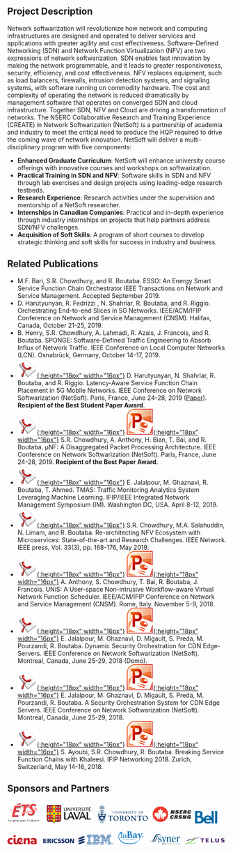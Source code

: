 ## Project Description

Network softwarization will revolutionize how network and computing infrastructures are designed and operated to deliver services and applications with greater agility and cost effectiveness. Software-Defined Networking (SDN) and Network Function Virtualization (NFV) are two expressions of network softwarization. SDN enables fast innovation by making the network programmable, and it leads to greater responsiveness, security, efficiency, and cost effectiveness. NFV replaces equipment, such as load balancers, firewalls, intrusion detection systems, and signaling systems, with software running on commodity hardware. The cost and complexity of operating the network is reduced dramatically by management software that operates on converged SDN and cloud infrastructure. Together SDN, NFV and Cloud are driving a transformation of networks. The NSERC Collaborative Research and Training Experience (CREATE) in Network Softwarization (NetSoft) is a partnership of academia and industry to meet the critical need to produce the HQP required to drive the coming wave of network innovation. NetSoft will deliver a multi-disciplinary program with five components:

- **Enhanced Graduate Curriculum**: NetSoft will enhance university course offerings with innovative courses and workshops on softwarization.
- **Practical Training in SDN and NFV**: Software skills in SDN and NFV through lab exercises and design projects using leading-edge research testbeds.
- **Research Experience**: Research activities under the supervision and mentorship of a NetSoft researcher.
- **Internships in Canadian Companies**: Practical and in-depth experience through industry internships on projects that help partners address SDN/NFV challenges.
- **Acquisition of Soft Skills**: A program of short courses to develop strategic thinking and soft skills for success in industry and business.

## Related Publications
- M.F. Bari, S.R. Chowdhury, and R. Boutaba. ESSO: An Energy Smart Service Function Chain Orchestrator IEEE Transactions on Network and Service Management. Accepted September 2019.
- D. Harutyunyan, R. Fedrizzi , N. Shahriar, R. Boutaba, and R. Riggio. Orchestrating End-to-end Slices in 5G Networks. IEEE/ACM/IFIP Conference on Network and Service Management (CNSM). Halifax, Canada, October 21-25, 2019.
- B. Henry, S.R. Chowdhury, A. Lahmadi, R. Azais, J. Francois, and R. Boutaba. SPONGE: Software-Defined Traffic Engineering to Absorb Influx of Network Traffic. IEEE Conference on Local Computer Networks (LCN). Osnabrück, Germany, October 14-17, 2019.
- [![Paper](assets/pdflogo.gif){:height="18px" width="16px"}](http://rboutaba.cs.uwaterloo.ca/Papers/Conferences/2019/HarutyunyanNETSOFT19.pdf) D. Harutyunyan, N. Shahriar, R. Boutaba, and R. Riggio. Latency-Aware Service Function Chain Placement in 5G Mobile Networks. IEEE Conference on Network Softwarization (NetSoft). Paris, France, June 24-28, 2019 ([Paper](http://rboutaba.cs.uwaterloo.ca/Papers/Conferences/2019/HarutyunyanNETSOFT19.pdf)). **Recipient of the Best Student Paper Award**.
-  [![Paper](assets/pdflogo.gif){:height="18px" width="16px"}](http://rboutaba.cs.uwaterloo.ca/Papers/Conferences/2019/ChowdhuryNETSOFT19.pdf) [![Slides](assets/slideslogo.gif){:height="18px" width="16px"}](http://rboutaba.cs.uwaterloo.ca/Papers/Conferences/2019/ChowdhuryNETSOFT19Slides.pdf) S.R. Chowdhury, A. Anthony, H. Bian, T. Bai, and R. Boutaba. μNF: A Disaggregated Packet Processing Architecture. IEEE Conference on Network Softwarization (NetSoft). Paris, France, June 24-28, 2019. **Recipient of the Best Paper Award**.
- [![Paper](assets/pdflogo.gif){:height="18px" width="16px"}](http://rboutaba.cs.uwaterloo.ca/Papers/Conferences/2019/JalalpourIM19.pdf) E. Jalalpour, M. Ghaznavi, R. Boutaba, T. Ahmed. TMAS: Traffic Monitoring Analytics System Leveraging Machine Learning. IFIP/IEEE Integrated Network Management Symposium (IM). Washington DC, USA. April 8-12, 2019.
- [![Paper](assets/pdflogo.gif){:height="18px" width="16px"}](http://rboutaba.cs.uwaterloo.ca/Papers/Journals/2019/ChowdhuryNETMAG19.pdf) S.R. Chowdhury, M.A. Salahuddin, N. Limam, and R. Boutaba. Re-architecting NFV Ecosystem with Microservices: State-of-the-art and Research Challenges. IEEE Network. IEEE press, Vol. 33(3), pp. 168-176, May 2019.
- [![Paper](assets/pdflogo.gif){:height="18px" width="16px"}](http://rboutaba.cs.uwaterloo.ca/Papers/Conferences/2018/AnthonyCNSM18.pdf) [![Slides](assets/slideslogo.gif){:height="18px" width="16px"}](http://rboutaba.cs.uwaterloo.ca/Papers/Conferences/2018/AnthonyCNSM18Slides.pdf) A. Anthony, S. Chowdhury, T. Bai, R. Boutaba, J. Francois. UNiS: A User-space Non-intrusive Workflow-aware Virtual Network Function Scheduler. IEEE/ACM/IFIP Conference on Network and Service Management (CNSM). Rome, Italy. November 5-9, 2018.
- [![Extended abstract](assets/pdflogo.gif){:height="18px" width="16px"}](http://rboutaba.cs.uwaterloo.ca/Papers/Conferences/2018/JalalpourNETSOFT18Demo.pdf) [![Demo](assets/slideslogo.gif){:height="18px" width="16px"}](http://rboutaba.cs.uwaterloo.ca/Papers/Conferences/2018/JalalpourNETSOFT18Poster.pdf) E. Jalalpour, M. Ghaznavi, D. Migault, S. Preda, M. Pourzandi, R. Boutaba. Dynamic Security Orchestration for CDN Edge-Servers. IEEE Conference on Network Softwarization (NetSoft). Montreal, Canada, June 25-29, 2018 (Demo).
- [![Paper](assets/pdflogo.gif){:height="18px" width="16px"}](http://rboutaba.cs.uwaterloo.ca/Papers/Conferences/2018/JalalpourNETSOFT18.pdf) [![Slides](assets/slideslogo.gif){:height="18px" width="16px"}](http://rboutaba.cs.uwaterloo.ca/Papers/Conferences/2018/JalalpourNETSOFT18Slides.pdf) E. Jalalpour, M. Ghaznavi, D. Migault, S. Preda, M. Pourzandi, R. Boutaba. A Security Orchestration System for CDN Edge Servers. IEEE Conference on Network Softwarization (NetSoft). Montreal, Canada, June 25-29, 2018. 
- [![Paper](assets/pdflogo.gif){:height="18px" width="16px"}](http://rboutaba.cs.uwaterloo.ca/Papers/Conferences/2018/AyoubiNETWORKING18.pdf) [![Slides](assets/slideslogo.gif){:height="18px" width="16px"}](http://rboutaba.cs.uwaterloo.ca/Papers/Conferences/2018/AyoubiNETWORKING18Slides.pdf) S. Ayoubi, S.R. Chowdhury, R. Boutaba. Breaking Service Function Chains with Khaleesi. IFIP Networking 2018. Zurich, Switzerland, May 14-16, 2018.


## Sponsors and Partners
<img src="assets/ets-logo.png" alt="ETS" width="15%"/> &nbsp;&nbsp; <img src="assets/ulaval-logo.png" alt="Laval University" width="20%"/> &nbsp;&nbsp; <img src="assets/uoft-logo.png" alt="University of Toronto" width="23%"/> <img src="assets/nserc_logo.png" alt="NSERC" width="20%"/> <img src="assets/bell-logo.png" alt="Bell Canada" width="10%"/> &nbsp;&nbsp; 

<img src="assets/ciena-logo.png" alt="Ciena" width="14%"/>  &nbsp; <img src="assets/ericsson-logo.png" alt="Ericsson Canada" width="19%"/> <img src="assets/ibm-logo.png" alt="IBM Canada" width="12%"/> &nbsp; <img src="assets/inbay-logo.png" alt="InBay" width="12%"/> &nbsp; <img src="assets/synersol-logo.png" alt="Syner Solutions" width="14%"/> &nbsp;  <img src="assets/telus-logo.png" alt="Telus" width="18%"/>
